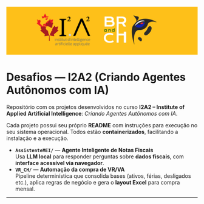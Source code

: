 <p align="center">
  <img src="./Capa.png" alt="Capa do projeto" width="800">
</p>

# Desafios — I2A2 (Criando Agentes Autônomos com IA)

Repositório com os projetos desenvolvidos no curso **I2A2 – Institute of Applied Artificial Intelligence**: _Criando Agentes Autônomos com IA_.

Cada projeto possui seu próprio **README** com instruções para execução no seu sistema operacional. Todos estão **containerizados**, facilitando a instalação e a execução.

- **`AssistenteMEI/`** — **Agente Inteligente de Notas Fiscais**  
  Usa **LLM local** para responder perguntas sobre **dados fiscais**, com **interface acessível via navegador**.
- **`VR_CH/`** — **Automação da compra de VR/VA**  
  Pipeline determinística que consolida bases (ativos, férias, desligados etc.), aplica regras de negócio e gera o **layout Excel** para compra mensal.

---





